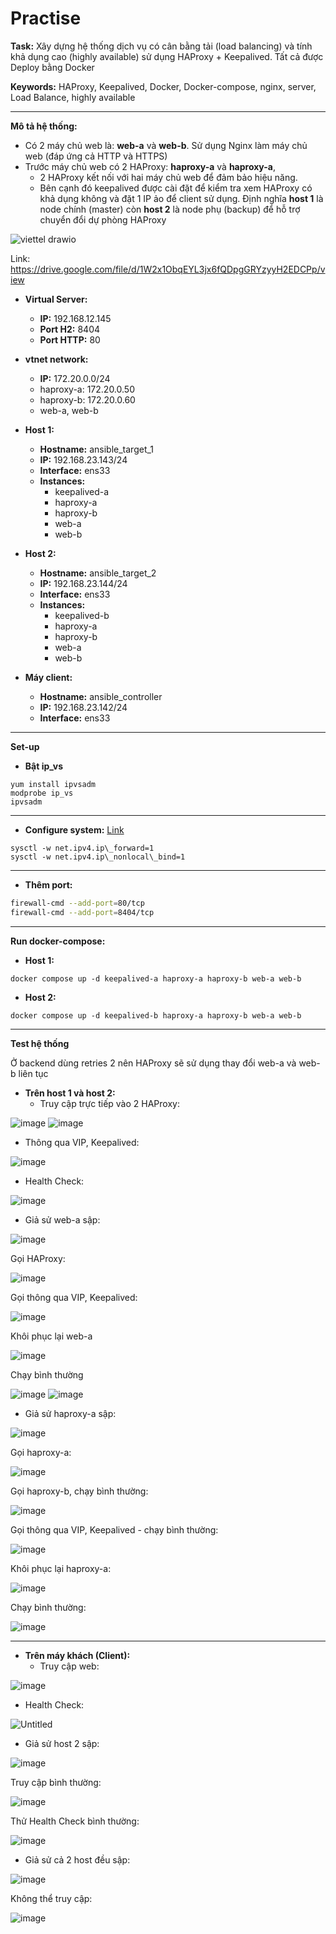 # **Practise**

**Task:** Xây dựng hệ thống dịch vụ có cân bằng tải (load balancing) và tính khả dụng cao (highly available) sử dụng HAProxy + Keepalived. Tất cả được Deploy bằng Docker

**Keywords:** HAProxy, Keepalived, Docker, Docker-compose, nginx, server, Load Balance,  highly available

***

**Mô tả hệ thống:**

- Có 2 máy chủ web là: **web-a** và **web-b**. Sử dụng Nginx làm máy chủ web (đáp ứng cả HTTP và HTTPS)
- Trước máy chủ web có 2 HAProxy: **haproxy-a** và **haproxy-a**, 
  - 2 HAProxy kết nối với hai máy chủ web để đảm bảo hiệu năng. 
 
  - Bên cạnh đó keepalived được cài đặt để kiểm tra xem HAProxy có khả dụng không và đặt 1 IP ảo để client sử dụng. Định nghĩa **host 1** là node chính (master) còn **host 2** là node phụ (backup) để hỗ trợ chuyển đổi dự phòng HAProxy 

![viettel drawio](https://user-images.githubusercontent.com/43572616/182453155-a00ce4af-c027-452a-a08b-549dcabd76a1.png)

Link: https://drive.google.com/file/d/1W2x1ObqEYL3jx6fQDpgGRYzyyH2EDCPp/view

- **Virtual Server:** 
  - **IP:** 192.168.12.145
  - **Port H2:** 8404
  - **Port HTTP:** 80





- **vtnet network:** 
  - **IP:** 172.20.0.0/24
  - haproxy-a: 172.20.0.50
  - haproxy-b: 172.20.0.60
  - web-a, web-b



- **Host 1:**
  - **Hostname:** ansible\_target\_1
  - **IP:** 192.168.23.143/24
  - **Interface:** ens33
  - **Instances:**
    - keepalived-a
    - haproxy-a
    - haproxy-b
    - web-a
    - web-b



- **Host 2:**
  - **Hostname:** ansible\_target\_2
  - **IP:** 192.168.23.144/24
  - **Interface:** ens33
  - **Instances:**
    -  keepalived-b
    - haproxy-a
    - haproxy-b
    - web-a
    - web-b



- **Máy client:**
  - **Hostname:** ansible\_controller
  - **IP:** 192.168.23.142/24
  - **Interface:** ens33

***

**Set-up**

- **Bật ip_vs**

```
yum install ipvsadm
modprobe ip_vs
ipvsadm
```
***
- **Configure system:** [Link](<https://access.redhat.com/documentation/en-us/red_hat_enterprise_linux/7/html/load_balancer_administration/s1-initial-setup-forwarding-vsa>)

```
sysctl -w net.ipv4.ip\_forward=1
sysctl -w net.ipv4.ip\_nonlocal\_bind=1
```

***

- **Thêm port:**

```sh
firewall-cmd --add-port=80/tcp
firewall-cmd --add-port=8404/tcp
```

***

**Run docker-compose:**

- **Host 1:** 

`docker compose up -d keepalived-a haproxy-a haproxy-b web-a web-b`

- **Host 2:** 

`docker compose up -d keepalived-b haproxy-a haproxy-b web-a web-b`

***

**Test hệ thống**

Ở backend dùng retries 2 nên HAProxy sẽ sử dụng thay đổi web-a và web-b liên tục 

- **Trên host 1 và host 2:**
  - Truy cập trực tiếp vào 2 HAProxy:

![image](https://user-images.githubusercontent.com/43572616/182454075-9ac0410f-bb2b-4d2e-bdd9-e436dd772cbe.png)
![image](https://user-images.githubusercontent.com/43572616/182454096-5854434a-9fa5-4805-8d95-9f226e19188f.png)


- Thông qua VIP, Keepalived:

![image](https://user-images.githubusercontent.com/43572616/182454122-0fcca4b4-2b9b-4d16-91d6-05847a1c0e1a.png)

- Health Check:

![image](https://user-images.githubusercontent.com/43572616/182454156-d3b548b6-706b-48c5-84c3-33a65c453ee8.png)

- Giả sử web-a sập:

![image](https://user-images.githubusercontent.com/43572616/182454177-9a6b26d5-32b4-4b35-94ce-852fbce4984a.png)

Gọi HAProxy:

![image](https://user-images.githubusercontent.com/43572616/182454203-e0f5e349-08cd-4dc9-9b11-0624ee731585.png)

Gọi thông qua VIP, Keepalived:

![image](https://user-images.githubusercontent.com/43572616/182454215-8b4f42d9-4ab2-4dd6-830c-b9d7bd818319.png)

Khôi phục lại web-a

![image](https://user-images.githubusercontent.com/43572616/182454244-042a994d-7e8e-4455-a077-9124cb11a44e.png)

Chạy bình thường

![image](https://user-images.githubusercontent.com/43572616/182454266-2cf12b9e-36ab-4ce9-ade2-917ea1a5a320.png)
![image](https://user-images.githubusercontent.com/43572616/182454290-978f9258-5426-4995-9a8d-045c7fe6d189.png)

- Giả sử haproxy-a sập:

![image](https://user-images.githubusercontent.com/43572616/182454307-245b329a-4ad8-4f66-a71b-2ea024e76e62.png)

Gọi haproxy-a:

![image](https://user-images.githubusercontent.com/43572616/182454334-7fae200a-44f5-45d3-85b2-6bc0b95ca654.png)

Gọi haproxy-b, chạy bình thường:

![image](https://user-images.githubusercontent.com/43572616/182454356-77f2f33a-6fde-407a-a90e-802823f547df.png)

Gọi thông qua VIP, Keepalived - chạy bình thường:

![image](https://user-images.githubusercontent.com/43572616/182454372-1e0fa4af-9418-49ab-8f4d-ba5214a6144e.png)

Khôi phục lại haproxy-a:

![image](https://user-images.githubusercontent.com/43572616/182454401-f6047558-0bfc-48ee-919b-85e40754c87e.png)

Chạy bình thường:

![image](https://user-images.githubusercontent.com/43572616/182454423-471ccbf2-608e-48be-b4bf-297cafc56417.png)

***

- **Trên máy khách (Client):**
  - Truy cập web:

![image](https://user-images.githubusercontent.com/43572616/182454456-c6c43eeb-812d-43a8-94a3-a5068c9ba2d5.png)

- Health Check:

![Untitled](https://user-images.githubusercontent.com/43572616/182454492-a52d3121-e59f-4dd2-b573-4ad4bf28e6f9.png)

- Giả sử host 2 sập:

![image](https://user-images.githubusercontent.com/43572616/182454513-aa616264-8e8a-4e1b-bcd2-ad810dc8155b.png)

Truy cập bình thường:

![image](https://user-images.githubusercontent.com/43572616/182454539-91c25801-7c12-41ee-85ed-0112a2fd2401.png)

Thử Health Check bình thường:

![image](https://user-images.githubusercontent.com/43572616/182454555-a9b2287e-3a86-4b5b-ba6e-a42f01d34b16.png)

- Giả sử cả 2 host đều sập:

![image](https://user-images.githubusercontent.com/43572616/182454570-147c946e-0520-434e-833b-e81ff0eb8551.png)

Không thể truy cập:

![image](https://user-images.githubusercontent.com/43572616/182454587-3e603bdb-d218-4d1b-83c8-747a4b198cdb.png)
